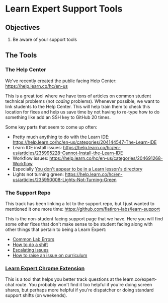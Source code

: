 # Learn Expert Support Tools

## Objectives

1. Be aware of your support tools

## The Tools

### The Help Center

We've recently created the public facing Help Center: https://help.learn.co/hc/en-us

This is a great tool where we have tons of articles on common student technical problems (not _coding_ problems). Whenever possible, we want to link students to the Help Center. This will help train them to check this location for fixes and help us save time by not having to re-type how to do something like add an SSH key to GitHub 20 times. 

Some key parts that seem to come up often:

- Pretty much anything to do with the Learn IDE: https://help.learn.co/hc/en-us/categories/204144547-The-Learn-IDE
 - Learn IDE install issues: https://help.learn.co/hc/en-us/articles/235995228-Cannot-Install-the-Learn-IDE
- Workflow issues: https://help.learn.co/hc/en-us/categories/204691268-Workflow
 - Especially [You don't appear to be in a Learn lesson's directory](https://help.learn.co/hc/en-us/articles/230089227-You-don-t-appear-to-be-in-a-Learn-lesson-s-directory)
- Lights not turning green: https://help.learn.co/hc/en-us/articles/235950008-Lights-Not-Turning-Green

### The Support Repo

This track has been linking a lot to the support repo, but I just wanted to mentioned it one more time: https://github.com/flatiron-labs/learn-support

This is the non-student facing support page that we have. Here you will find some other fixes that don't make sense to be student facing along with other things that pertain to being a Learn Expert:

- [Common Lab Errors](https://github.com/flatiron-labs/learn-support/blob/master/common-lab-errors.md)
- [How to do a shift](https://github.com/flatiron-labs/learn-support/blob/master/how-to-do-a-shift.md)
- [Escalating issues](https://github.com/flatiron-labs/learn-support/blob/master/how-to-do-a-shift.md)
- [How to raise an issue on curriculum](https://github.com/flatiron-labs/learn-support/blob/master/how-to-raise-an-issue.md)

### [Learn Expert Chrome Extension](https://github.com/NStephenson/LE3)

This is a tool that helps you better track questions at the learn.co/expert-chat route. You probably won't find it too helpful if you're doing screen shares, but perhaps more helpful if you're dispatcher or doing standard support shifts (on weekends). 